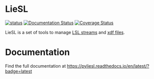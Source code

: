 # LieSL

[![status](https://github.com/pyreiz/pyliesl/workflows/pytest/badge.svg)](https://github.com/pyreiz/pyliesl/actions) [![Documentation Status](https://readthedocs.org/projects/pyliesl/badge/?version=latest)](https://pyliesl.readthedocs.io/en/latest/?badge=latest) [![Coverage Status](https://coveralls.io/repos/github/pyreiz/pyliesl/badge.svg?branch=master)](https://coveralls.io/github/pyreiz/pyliesl?branch=master)

LieSL is a set of tools to manage [LSL streams](https://labstreaminglayer.readthedocs.io/) and [xdf files](https://github.com/sccn/xdf/wiki/Specifications).

# Documentation

Find the full documentation at https://pyliesl.readthedocs.io/en/latest/?badge=latest